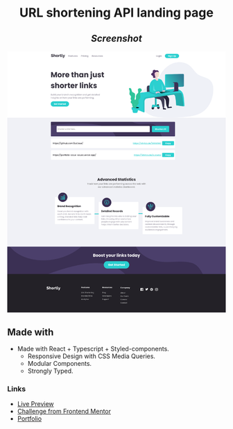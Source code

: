 # <center>URL shortening API landing page</center>

## <center>_Screenshot_</center>

![App Photo](./app.png)

## Made with

- Made with React + Typescript + Styled-components.
  - Responsive Design with CSS Media Queries.
  - Modular Components.
  - Strongly Typed.

### Links

- [Live Preview](https://url-shortening-api-indol.vercel.app/)
- [Challenge from Frontend Mentor](https://www.frontendmentor.io/challenges/url-shortening-api-landing-page-2ce3ob-G)
- [Portfolio](https://www.eucaue.tech)
